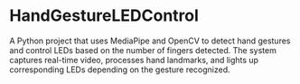 # HandGestureLEDControl
A Python project that uses MediaPipe and OpenCV to detect hand gestures and control LEDs based on the number of fingers detected. The system captures real-time video, processes hand landmarks, and lights up corresponding LEDs depending on the gesture recognized.
